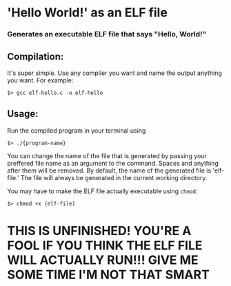 # 'Hello World!' as an ELF file
### Generates an executable ELF file that says "Hello, World!"


## Compilation:
It's super simple. Use any compiler you want and name the output anything you want. For example:

```$> gcc elf-hello.c -o elf-hello```

## Usage:

Run the compiled program in your terminal using 

```$> ./{program-name}```

You can change the name of the file that is generated by passing your preffered file name as an argument to the command. Spaces and anything after them will be removed. By default, the name of the generated file is 'elf-file.' The file will always be generated in the current working directory.

You may have to make the ELF file actually executable using `chmod`:

```$> chmod +x {elf-file]```

# THIS IS UNFINISHED! YOU'RE A FOOL IF YOU THINK THE ELF FILE WILL ACTUALLY RUN!!! GIVE ME SOME TIME I'M NOT THAT SMART
